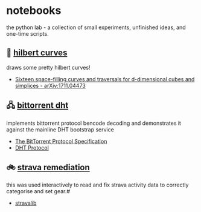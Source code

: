 # notebooks

the python lab - a collection of small experiments, unfinished ideas, and one-time scripts.

## 🌈 [hilbert curves](hilbert_curves.ipynb)

draws some pretty hilbert curves! 

* [Sixteen space-filling curves and traversals for d-dimensional cubes and simplices - arXiv:1711.04473](https://arxiv.org/abs/1711.04473)

## 🖧 [bittorrent dht](bittorrent_dht.ipynb)

implements bittorrent protocol bencode decoding and demonstrates it against the mainline DHT bootstrap service

* [The BitTorrent Protocol Specification](https://www.bittorrent.org/beps/bep_0003.html)
* [DHT Protocol](https://www.bittorrent.org/beps/bep_0005.html)

## 🚲 [strava remediation](strava_remediation.ipynb)

this was used interactively to read and fix strava activity data to correctly categorise and set gear.#

* [stravalib](https://github.com/hozn/stravalib)
